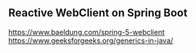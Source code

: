 ## Reactive WebClient on Spring Boot

https://www.baeldung.com/spring-5-webclient
https://www.geeksforgeeks.org/generics-in-java/
